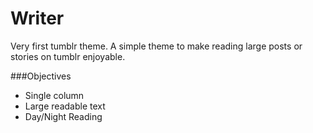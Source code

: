 Writer
======
Very first tumblr theme. 
A simple theme to make reading large posts or stories on tumblr enjoyable. 

###Objectives
- Single column 
- Large readable text
- Day/Night Reading 

